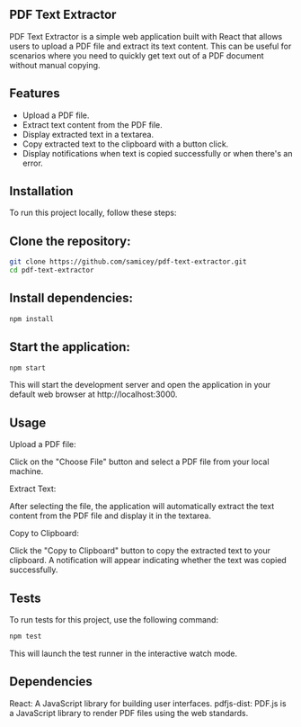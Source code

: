 ## PDF Text Extractor
PDF Text Extractor is a simple web application built with React that allows users to upload a PDF file and extract its text content. This can be useful for scenarios where you need to quickly get text out of a PDF document without manual copying.

## Features
- Upload a PDF file.
- Extract text content from the PDF file.
- Display extracted text in a textarea.
- Copy extracted text to the clipboard with a button click.
- Display notifications when text is copied successfully or when there's  an error.

## Installation
To run this project locally, follow these steps:

## Clone the repository:

```bash
git clone https://github.com/samicey/pdf-text-extractor.git
cd pdf-text-extractor
```

## Install dependencies:

```bash
npm install
```

## Start the application:

```bash
npm start
```

This will start the development server and open the application in your default web browser at http://localhost:3000.

## Usage

Upload a PDF file:

Click on the "Choose File" button and select a PDF file from your local machine.

Extract Text:

After selecting the file, the application will automatically extract the text content from the PDF file and display it in the textarea.

Copy to Clipboard:

Click the "Copy to Clipboard" button to copy the extracted text to your clipboard. A notification will appear indicating whether the text was copied successfully.

## Tests
To run tests for this project, use the following command:

```bash
npm test
```
This will launch the test runner in the interactive watch mode.

## Dependencies
React: A JavaScript library for building user interfaces.
pdfjs-dist: PDF.js is a JavaScript library to render PDF files using the web standards.
